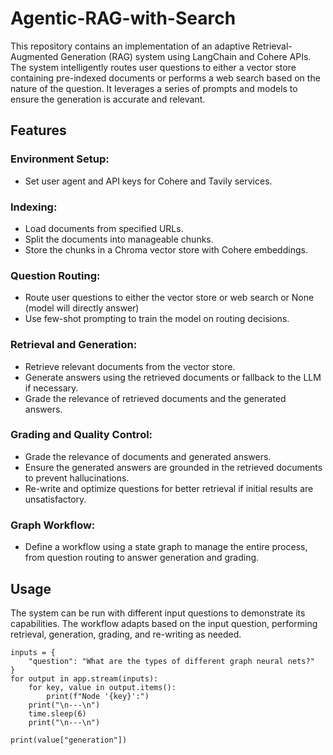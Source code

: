 # Agentic-RAG-with-Search
This repository contains an implementation of an adaptive Retrieval-Augmented Generation (RAG) system using LangChain and Cohere APIs. The system intelligently routes user questions to either a vector store containing pre-indexed documents or performs a web search based on the nature of the question. It leverages a series of prompts and models to ensure the generation is accurate and relevant.
## Features
### Environment Setup:

* Set user agent and API keys for Cohere and Tavily services.
### Indexing:

* Load documents from specified URLs.
* Split the documents into manageable chunks.
* Store the chunks in a Chroma vector store with Cohere embeddings.
### Question Routing:

* Route user questions to either the vector store or web search or None (model will directly answer)
* Use few-shot prompting to train the model on routing decisions.
### Retrieval and Generation:

* Retrieve relevant documents from the vector store.
* Generate answers using the retrieved documents or fallback to the LLM if necessary.
* Grade the relevance of retrieved documents and the generated answers.
### Grading and Quality Control:

* Grade the relevance of documents and generated answers.
* Ensure the generated answers are grounded in the retrieved documents to prevent hallucinations.
* Re-write and optimize questions for better retrieval if initial results are unsatisfactory.
### Graph Workflow:

* Define a workflow using a state graph to manage the entire process, from question routing to answer generation and grading.

## Usage
The system can be run with different input questions to demonstrate its capabilities. The workflow adapts based on the input question, performing retrieval, generation, grading, and re-writing as needed.

```
inputs = {
    "question": "What are the types of different graph neural nets?"
}
for output in app.stream(inputs):
    for key, value in output.items():
        print(f"Node '{key}':")
    print("\n---\n")
    time.sleep(6)
    print("\n---\n")

print(value["generation"])
```
